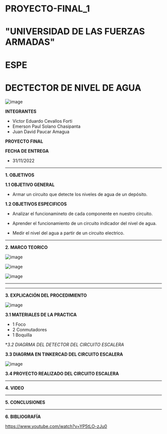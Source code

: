 # PROYECTO-FINAL_1
# "UNIVERSIDAD DE LAS FUERZAS ARMADAS"
# ESPE
# DECTECTOR DE NIVEL DE AGUA

![image](https://user-images.githubusercontent.com/116772918/200762591-a164d8db-c02e-4269-8bb4-0bc4c810d79f.png)

**INTEGRANTES**
 
* Victor Eduardo Cevallos Forti
* Emerson Paul Solano Chasipanta
* Juan David Paucar Amagua


**PROYECTO FINAL**

**FECHA DE ENTREGA**
* 31/11/2022
--------------------------------------------------------------------------------------------------------------------------------------------------------------------------------------


**1. OBJETIVOS**


**1.1  OBJETIVO GENERAL**

* Armar un circuito que detecte los niveles de agua de un depósito.

**1.2  OBJETIVOS ESPECIFICOS**

* Analizar el funcionamineto de cada componente en nuestro circuito.

* Aprender el funcionamiento de un circuito indicador del nivel de agua.

* Medir el nivel del agua a partir de un circuito electrico.
 

--------------------------------------------------------------------------------------------------------------------------------------------------------------------------------------
**2. MARCO TEORICO**

![image](https://user-images.githubusercontent.com/116772918/204934490-07e48422-5b10-48ea-8e8e-38d42e7c0aba.png)


![image](https://user-images.githubusercontent.com/116772918/204940326-b53ed27a-fdb7-49e8-b525-5d31fa4d6a93.png)


![image](https://user-images.githubusercontent.com/116772918/204941392-0a8241e1-d6c8-4b40-be9d-a77a3ca83ea9.png)

-------------------------------------------------------------------------------------------------------------------------------------------------------------------------------------





--------------------------------------------------------------------------------------------------------------------------------------------------------------------------------------
**3. EXPLICACIÓN DEL PROCEDIMIENTO**

![image](https://user-images.githubusercontent.com/116772918/204951072-b6ff8e44-0838-4a19-9527-39a64ff91e95.png)


**3.1 MATERIALES DE LA PRACTICA**

* 1 Foco
* 2 Conmutadores
* 1 Boquilla 


**3.2 DIAGRMA DEL DETECTOR DEL CIRCUITO ESCALERA*




**3.3 DIAGRMA EN TINKERCAD DEL CIRCUITO ESCALERA**

![image](https://user-images.githubusercontent.com/116772918/213184693-19505f6e-e752-48af-9524-7b6bd1a0f271.png)




**3.4 PROYECTO REALIZADO DEL CIRCUITO ESCALERA** 







--------------------------------------------------------------------------------------------------------------------------------------------------------------------------------------

**4. VIDEO**


--------------------------------------------------------------------------------------------------------------------------------------------------------------------------------------

**5. CONCLUSIONES**





----------------------------------------------------------------------------------------------------------------------------------------------------------------------------------------

**6. BIBLIOGRAFÍA**


https://www.youtube.com/watch?v=YP5tLO-zJu0
